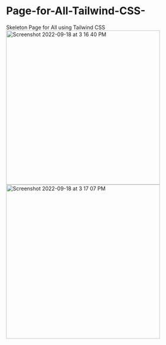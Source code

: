 # Page-for-All-Tailwind-CSS-
Skeleton Page for All using Tailwind CSS
<img width="416" alt="Screenshot 2022-09-18 at 3 16 40 PM" src="https://user-images.githubusercontent.com/77057163/190896535-f8f7e9ac-7e5d-49cd-a56c-e34e01ab38a5.png">
<img width="416" alt="Screenshot 2022-09-18 at 3 17 07 PM" src="https://user-images.githubusercontent.com/77057163/190896541-4df5651b-2699-491d-b8ed-769370502879.png">
